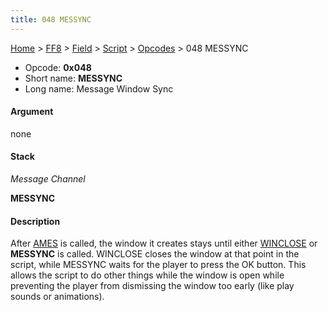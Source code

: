 ```yaml
---
title: 048 MESSYNC
---
```


[Home](Main%20Page.md) > [FF8](FF8.md) > [Field](FF8/Field.md) > [Script](FF8/Field/Script.md) > [Opcodes](FF8/Field/Script/Opcodes.md) > 048 MESSYNC

-   Opcode: **0x048**
-   Short name: **MESSYNC**
-   Long name: Message Window Sync

#### Argument

none

#### Stack

  
*Message Channel*

**MESSYNC**

#### Description

After [AMES][] is called, the window it creates stays until either
[WINCLOSE][] or **MESSYNC** is called. WINCLOSE closes the window at
that point in the script, while MESSYNC waits for the player to press
the OK button. This allows the script to do other things while the
window is open while preventing the player from dismissing the window
too early (like play sounds or animations).

  [AMES]: 065%20AMES.md "wikilink"
  [WINCLOSE]: 04C%20WINCLOSE.md "wikilink"
